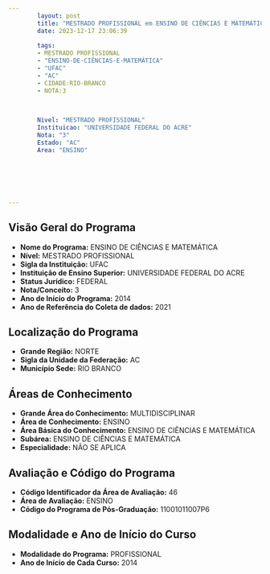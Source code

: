 ```yaml
---
        layout: post
        title: "MESTRADO PROFISSIONAL em ENSINO DE CIÊNCIAS E MATEMÁTICA na UFAC  "
        date: 2023-12-17 23:06:39
     
        tags:
        - MESTRADO PROFISSIONAL
        - "ENSINO-DE-CIÊNCIAS-E-MATEMÁTICA"
        - "UFAC"
        - "AC"
        - CIDADE:RIO-BRANCO
        - NOTA:3
        
       

        Nivel: "MESTRADO PROFISSIONAL"
        Instituicao: "UNIVERSIDADE FEDERAL DO ACRE"
        Nota: "3"
        Estado: "AC"
        Area: "ENSINO"
        
        
        
        
        
        
---
```

## Visão Geral do Programa
- **Nome do Programa:** ENSINO DE CIÊNCIAS E MATEMÁTICA
- **Nível:** MESTRADO PROFISSIONAL
- **Sigla da Instituição:** UFAC
- **Instituição de Ensino Superior:** UNIVERSIDADE FEDERAL DO ACRE
- **Status Jurídico:** FEDERAL
- **Nota/Conceito:** 3
- **Ano de Início do Programa:** 2014
- **Ano de Referência do Coleta de dados:** 2021

## Localização do Programa
- **Grande Região:** NORTE
- **Sigla da Unidade da Federação:** AC
- **Município Sede:** RIO BRANCO

## Áreas de Conhecimento
- **Grande Área do Conhecimento:** MULTIDISCIPLINAR
- **Área de Conhecimento:** ENSINO
- **Área Básica do Conhecimento:** ENSINO DE CIÊNCIAS E MATEMÁTICA
- **Subárea:** ENSINO DE CIÊNCIAS E MATEMÁTICA
- **Especialidade:** NÃO SE APLICA

## Avaliação e Código do Programa
- **Código Identificador da Área de Avaliação:** 46
- **Área de Avaliação:** ENSINO
- **Código do Programa de Pós-Graduação:** 11001011007P6


## Modalidade e Ano de Início do Curso
- **Modalidade do Programa:** PROFISSIONAL
- **Ano de Início de Cada Curso:** 2014
